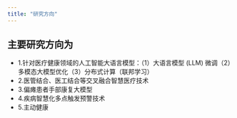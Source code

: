 ```yaml
---
title: "研究方向"
---
```

 主要研究方向为
 - 
 - 1.针对医疗健康领域的人工智能大语言模型：（1）大语言模型 (LLM) 微调（2）多模态大模型优化（3）分布式计算（联邦学习）
 - 2.医管结合、医工结合等交叉融合智慧医疗技术
 - 3.偏瘫患者手部康复大模型
 - 4.疾病智慧化多点触发预警技术
 - 5.主动健康
